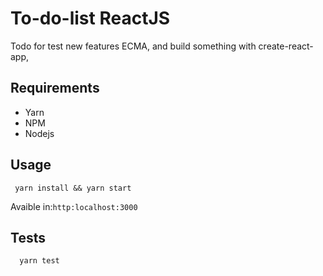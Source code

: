 # To-do-list ReactJS


Todo for test new features ECMA, and build something with 
create-react-app, 

## Requirements
 - Yarn 
 - NPM
 - Nodejs

## Usage

```
 yarn install && yarn start
```

Avaible in:`http:localhost:3000`

## Tests

```
  yarn test
```